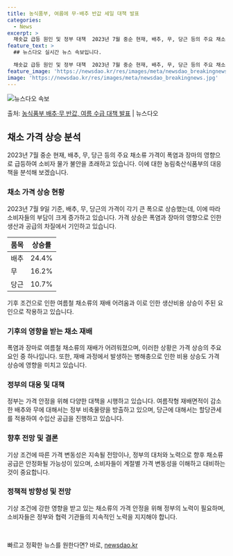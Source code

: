 ```yaml
---
title: 농식품부, 여름에 무·배추 반값 세일 대책 발표
categories:
  - News
excerpt: >
  채솟값 급등 원인 및 정부 대책  2023년 7월 중순 현재, 배추, 무, 당근 등의 주요 채소류 가격이 폭…
feature_text: >
  ## 뉴스다오 실시간 뉴스 속보입니다.

  채솟값 급등 원인 및 정부 대책  2023년 7월 중순 현재, 배추, 무, 당근 등의 주요 채소류 가격이 폭…
feature_image: 'https://newsdao.kr/res/images/meta/newsdao_breakingnews.jpg'
image: 'https://newsdao.kr/res/images/meta/newsdao_breakingnews.jpg'
---
```


![뉴스다오 속보](https://newsdao.kr/res/images/meta/newsdao_breakingnews.jpg)

<p>출처: <a href="https://newsdao.kr/4764" rel="dofollow">농식품부 배추·무 반값, 여름 수급 대책 발표</a> | 뉴스다오</p>

<h2 data-ke-size="size26">채소 가격 상승 분석</h2>
<p data-ke-size="size16">2023년 7월 중순 현재, 배추, 무, 당근 등의 주요 채소류 가격이 폭염과 장마의 영향으로 급등하여 소비자 물가 불안을 초래하고 있습니다. 이에 대한 농림축산식품부의 대응책을 분석해 보겠습니다.</p>

<h3>채소 가격 상승 현황</h3>
<p data-ke-size="size16">2023년 7월 9일 기준, 배추, 무, 당근의 가격이 각기 큰 폭으로 상승했는데, 이에 따라 소비자들의 부담이 크게 증가하고 있습니다. 가격 상승은 폭염과 장마의 영향으로 인한 생산과 공급의 차질에서 기인하고 있습니다.</p>
<table>
	<thead>
		<tr>
			<th>품목</th>
			<th>상승률</th>
		</tr>
	</thead>
	<tbody>
		<tr>
			<td>배추</td>
			<td>24.4%</td>
		</tr>
		<tr>
			<td>무</td>
			<td>16.2%</td>
		</tr>
		<tr>
			<td>당근</td>
			<td>10.7%</td>
		</tr>
	</tbody>
</table>
<p data-ke-size="size16">기후 조건으로 인한 여름철 채소류의 재배 어려움과 이로 인한 생산비용 상승이 주된 요인으로 작용하고 있습니다.</p>

<h3>기후의 영향을 받는 채소 재배</h3>
<p data-ke-size="size16">폭염과 장마로 여름철 채소류의 재배가 어려워졌으며, 이러한 상황은 가격 상승의 주요 요인 중 하나입니다. 또한, 재배 과정에서 발생하는 병해충으로 인한 비용 상승도 가격 상승에 영향을 미치고 있습니다.</p>

<h3>정부의 대응 및 대책</h3>
<p data-ke-size="size16">정부는 가격 안정을 위해 다양한 대책을 시행하고 있습니다. 여름작형 재배면적이 감소한 배추와 무에 대해서는 정부 비축물량을 방출하고 있으며, 당근에 대해서는 할당관세를 적용하여 수입산 공급을 진행하고 있습니다.</p>

<h3>향후 전망 및 결론</h3>
<p data-ke-size="size16">기상 조건에 따른 가격 변동성은 지속될 전망이나, 정부의 대처와 노력으로 향후 채소류 공급은 안정화될 가능성이 있으며, 소비자들이 계절별 가격 변동성을 이해하고 대비하는 것이 중요합니다.</p>

<h3>정책적 방향성 및 전망</h3>
<p data-ke-size="size16">기상 조건에 강한 영향을 받고 있는 채소류의 가격 안정을 위해 정부의 노력이 필요하며, 소비자들은 정부와 협력 기관들의 지속적인 노력을 지지해야 합니다.</p>
<p data-ke-size="size16">&nbsp;</p> 

빠르고 정확한 뉴스를 원한다면? 바로, <a href="https://newsdao.kr" rel="dofollow">newsdao.kr</a>


